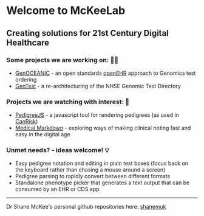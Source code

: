 # Welcome to McKeeLab
## Creating solutions for 21st Century Digital Healthcare
### Some projects we are working on: 👩‍🔧
* [GenOCEANIC](https://github.com/mckeelab/genoceanic) - an open standards [openEHR](https://openehr.org/) approach to Genomics test ordering
* [GenTest](https://github.com/mckeelab/test-dir-architecture) - a re-architecturing of the NHSE Genomic Test Directory

### Projects we are watching with interest: 👀
* [PedigreeJS](https://github.com/CCGE-BOADICEA/pedigreejs) - a javascript tool for rendering pedigrees (as used in [CanRisk](https://canrisk.org/))
* [Medical Markdown](https://github.com/open-health-hub/medical-markdown) - exploring ways of making clinical noting fast and easy in the digital age

### Unmet needs? - ideas welcome! 💡
* Easy pedigree notation and editing in plain text boxes (focus back on the keyboard rather than chasing a mouse around a screen)
* Pedigree parsing to rapidly convert between different formats
* Standalone phenotype picker that generates a text output that can be consumed by an EHR or CDS app

---------
Dr Shane McKee's personal github repositories here: [shanemuk](http://github.com/shanemuk)
